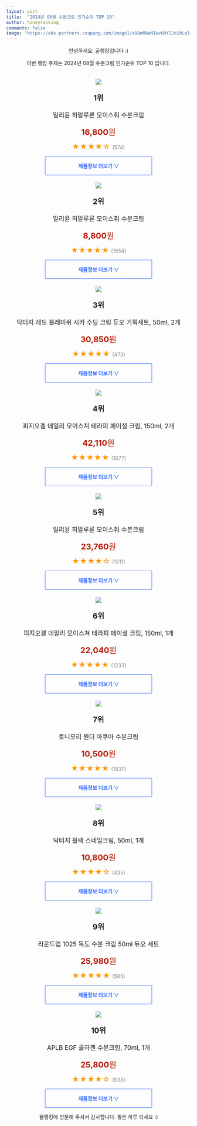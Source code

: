 ```yaml
---
layout: post
title:  "2024년 08월 수분크림 인기순위 TOP 10"
author: honeyranking
comments: false
image: "https://ads-partners.coupang.com/image1/o9QmMAWdIwvUHYJJo1hLoliC-q8QdwIN_YUgO67U_9jNsm-69ESGqOehbrektl8TxrfwlqEIZy-jSMrR93KieuC-iEGVhjH2MB1szmTS8VGzVeI2hoij4hHDwhDA0K4XOywkGor9UCRwAgGbkfaLvaxX5aBMRcbq7eFTK9tdh6KOhLVgVfGz6PYRi6FzCPkGREiY9Ln0I3vk9UHaeD5So-JIFE61Q1gZJW3uTfYieMBK3rtp9iBIyZY07NN6s8-fGYY0Z6uTSot5jijGgmSS_LHDTI64Kkrstgbp"
---
```

<p style="text-align: center;">안녕하세요. 꿀랭킹입니다 :)</p>
<p style="text-align: center;">이번 랭킹 주제는 2024년 08월 수분크림 인기순위 TOP 10 입니다.</p><center><img src="https://ads-partners.coupang.com/image1/o9QmMAWdIwvUHYJJo1hLoliC-q8QdwIN_YUgO67U_9jNsm-69ESGqOehbrektl8TxrfwlqEIZy-jSMrR93KieuC-iEGVhjH2MB1szmTS8VGzVeI2hoij4hHDwhDA0K4XOywkGor9UCRwAgGbkfaLvaxX5aBMRcbq7eFTK9tdh6KOhLVgVfGz6PYRi6FzCPkGREiY9Ln0I3vk9UHaeD5So-JIFE61Q1gZJW3uTfYieMBK3rtp9iBIyZY07NN6s8-fGYY0Z6uTSot5jijGgmSS_LHDTI64Kkrstgbp" style="margin-top:20px" /></center><p style="text-align: center; font-size: 20px"><b>1위</b></p><p style="text-align: center; font-size: 17px">일리윤 히알루론 모이스춰 수분크림</p><p style="text-align: center;"><span style="color: #b61800; font-size: 22px;"><b>16,800</b>원</span></p><p style="text-align: center;"><span style="color: #ff9600; font-size: 20px;">★★★★☆ </span><span style="color: #878787;">(574)</span></p><center><a href="https://link.coupang.com/re/AFFSDP?lptag=AF3899140&subid=honeyrank&pageKey=1176713569&itemId=2466672037&vendorItemId=84723561571&traceid=V0-153-1916b055d546e264&requestid=20240803210000908088711311&token=31850C%7CMIXED"><div style="font-size: 14px; display: inline-block; padding: 15px 90px; color: #346aff; border-radius: 2px; border: 1px solid #346aff; cursor: pointer;"><b>제품정보 더보기 &or;</b></div></a></center><center><img src="https://ads-partners.coupang.com/image1/dxZOXNUG0UBKKdzXdxcgENaIOPTuIfOjLHj1eaV3uKzAj7maPLLTH9VK37rJf0_sk0O34mqnuhSMG_Q129XHrSnbUDI2v61BdhwvCvx6EAB4TA3AzPOTF00WLmyRW_cG3VaeJAOP6ZejZvgLqZPLbtx36QB4fY3otta24l76CbR191jUn8QKCChWB7IvWhhsCoD6L30lC_6PaqXy4fMTSpQECM1uIq-Ca1DcxZX_ix40bMMLcKtd1S6jFcKKqnZ-2DVcW9azKL4uqDkVcWvx5fOuU6T_pQkMVw==" style="margin-top:20px" /></center><p style="text-align: center; font-size: 20px"><b>2위</b></p><p style="text-align: center; font-size: 17px">일리윤 히알루론 모이스춰 수분크림</p><p style="text-align: center;"><span style="color: #b61800; font-size: 22px;"><b>8,800</b>원</span></p><p style="text-align: center;"><span style="color: #ff9600; font-size: 20px;">★★★★★ </span><span style="color: #878787;">(1554)</span></p><center><a href="https://link.coupang.com/re/AFFSDP?lptag=AF3899140&subid=honeyrank&pageKey=1176713569&itemId=2155653933&vendorItemId=70153899684&traceid=V0-153-1916b055d546e264&requestid=20240803210000908088711311&token=31850C%7CMIXED"><div style="font-size: 14px; display: inline-block; padding: 15px 90px; color: #346aff; border-radius: 2px; border: 1px solid #346aff; cursor: pointer;"><b>제품정보 더보기 &or;</b></div></a></center><center><img src="https://ads-partners.coupang.com/image1/bc2cydiwMkK7AaESbbqlw8wjz0Qdu4Eu7oXgVR4nbe3oZ8tvqAU1jy6r5DAPwgN1F2kWHnaI-eSqRFYuP7A1VgXKhlyNH2ra3woLRJmmowmisPzUdwCPtYga55LCWLSKfAMY4_m73KoT88tDnjYZnbf89MtAQofPzwCWvGK9--HrsRMYdah9NCvGiH8yLK3X4GMGEBMgUaNPT1eC8aD42uoe_qjmx0Y7kVnxYVmQ74qcoB3DUWy4-BMCMvnK-CDRtEaYJN6N__pfWp7itXA1cZae6TWLZDljZbL-pE495g==" style="margin-top:20px" /></center><p style="text-align: center; font-size: 20px"><b>3위</b></p><p style="text-align: center; font-size: 17px">닥터지 레드 블레미쉬 시카 수딩 크림 듀오 기획세트, 50ml, 2개</p><p style="text-align: center;"><span style="color: #b61800; font-size: 22px;"><b>30,850</b>원</span></p><p style="text-align: center;"><span style="color: #ff9600; font-size: 20px;">★★★★★ </span><span style="color: #878787;">(473)</span></p><center><a href="https://link.coupang.com/re/AFFSDP?lptag=AF3899140&subid=honeyrank&pageKey=8133102277&itemId=23099413223&vendorItemId=76144598855&traceid=V0-153-fbd2cc67981dcdf5&clickBeacon=e96b20e0-518f-11ef-a691-e54ec8b8cc29%7E3&requestid=20240803210000908088711311&token=31850C%7CMIXED"><div style="font-size: 14px; display: inline-block; padding: 15px 90px; color: #346aff; border-radius: 2px; border: 1px solid #346aff; cursor: pointer;"><b>제품정보 더보기 &or;</b></div></a></center><center><img src="https://ads-partners.coupang.com/image1/dotqSRmsL9FyTCYlds-Vsz8XPUYamVCxJAu25n7hOQuQtgqpKiw7Y1Pqlr272XvkkxNR9bs7QnvHnxOczliv1Ef1L8PuiopbGQKWa203iOSgihzta-v8du9ub7_ZXi1ZyK22tKVpc-JR3dhBWS5IOYHHxpdNnEsBtuU-Xsc7HncjIGQV8y_o7TIvK2z-ynVyF2dwoCC1BuCpYYeIl4ZSO5sdLoxSIE_gUy-i85Oxp7oXDquHD8kA03nDfFpapzqoQsh4Pscow4uLY02p1DB697EdwkzexhHlaD74h83npg==" style="margin-top:20px" /></center><p style="text-align: center; font-size: 20px"><b>4위</b></p><p style="text-align: center; font-size: 17px">피지오겔 데일리 모이스쳐 테라피 페이셜 크림, 150ml, 2개</p><p style="text-align: center;"><span style="color: #b61800; font-size: 22px;"><b>42,110</b>원</span></p><p style="text-align: center;"><span style="color: #ff9600; font-size: 20px;">★★★★★ </span><span style="color: #878787;">(1677)</span></p><center><a href="https://link.coupang.com/re/AFFSDP?lptag=AF3899140&subid=honeyrank&pageKey=6492007298&itemId=21485994193&vendorItemId=88540091970&traceid=V0-153-eb2821742fa4b493&clickBeacon=e96b20e0-518f-11ef-a69c-fbe46ae8eaa9%7E3&requestid=20240803210000908088711311&token=31850C%7CMIXED"><div style="font-size: 14px; display: inline-block; padding: 15px 90px; color: #346aff; border-radius: 2px; border: 1px solid #346aff; cursor: pointer;"><b>제품정보 더보기 &or;</b></div></a></center><center><img src="https://ads-partners.coupang.com/image1/QIlb6p1YiauQUuyHQEAoZHzi_pQBYkZbrkb1DVNgWgOFNTB1TNU2AccoKTVku0rg-m5Hd86jacJdN6_zHQu0wYWi9AGXolQgriqXogE7GUf3o-6T7uhz3w2ow6HWebfG9ZiwvpLT8wyoNBWAbU-GAsdz3L_I0cCiw78kytxAbaJQ7ww7g_SzdlHhuva7-2YEMzGUDG6rxDboZlUvz5lhIpQv67gDF2Ry2NHgaPhGsv-nQaQcCBmc4PZVKorv-tw6D52xvKVicfsdYECYZ9pcAIVqJkk0t2KGqxY=" style="margin-top:20px" /></center><p style="text-align: center; font-size: 20px"><b>5위</b></p><p style="text-align: center; font-size: 17px">일리윤 히알루론 모이스춰 수분크림</p><p style="text-align: center;"><span style="color: #b61800; font-size: 22px;"><b>23,760</b>원</span></p><p style="text-align: center;"><span style="color: #ff9600; font-size: 20px;">★★★★☆ </span><span style="color: #878787;">(1511)</span></p><center><a href="https://link.coupang.com/re/AFFSDP?lptag=AF3899140&subid=honeyrank&pageKey=1176713569&itemId=5213672927&vendorItemId=85006374344&traceid=V0-153-1916b055d546e264&requestid=20240803210000908088711311&token=31850C%7CMIXED"><div style="font-size: 14px; display: inline-block; padding: 15px 90px; color: #346aff; border-radius: 2px; border: 1px solid #346aff; cursor: pointer;"><b>제품정보 더보기 &or;</b></div></a></center><center><img src="https://ads-partners.coupang.com/image1/kd8YgaPcm7QIDPERkf5dz3W85DKkpE35RRqfm-WktgFNsFOVUYzMJlnVi8CP_qNhkLZzmmFo1WYeU9xRPBzbaNh_WwKcfX5MEvJDfBN2r9-wWTTcLtgqZOY9WttuosUuiz0thoS4ovNfJ6s8mbi8B_MQd1_zLWb6EImSHvBHjku_ZBBVg6RqacsELQOYseogHzD3w6Yne_yNkydn8D0Z3f0yWKPauH7e40jG_cq5RnKI2yJqzDRgzfGaObURLdEx18fF8idXEG_lsz1macBlEXhzrOqgiPW43nko6tZn3rs=" style="margin-top:20px" /></center><p style="text-align: center; font-size: 20px"><b>6위</b></p><p style="text-align: center; font-size: 17px">피지오겔 데일리 모이스쳐 테라피 페이셜 크림, 150ml, 1개</p><p style="text-align: center;"><span style="color: #b61800; font-size: 22px;"><b>22,040</b>원</span></p><p style="text-align: center;"><span style="color: #ff9600; font-size: 20px;">★★★★★ </span><span style="color: #878787;">(1233)</span></p><center><a href="https://link.coupang.com/re/AFFSDP?lptag=AF3899140&subid=honeyrank&pageKey=6492007298&itemId=14692254&vendorItemId=88320723194&traceid=V0-153-eb2821742fa4b493&clickBeacon=e96b20e0-518f-11ef-b226-f145c9aaa7b1%7E3&requestid=20240803210000908088711311&token=31850C%7CMIXED"><div style="font-size: 14px; display: inline-block; padding: 15px 90px; color: #346aff; border-radius: 2px; border: 1px solid #346aff; cursor: pointer;"><b>제품정보 더보기 &or;</b></div></a></center><center><img src="https://ads-partners.coupang.com/image1/dnV7ANkHWs9ClSISdm-Z676SKIqO_MpnPBgsYxXeTe-xj9PSPBHBA4DrqxIYyxBbg3uQaaleCzqPtvyKfXgfGy7JjLMhF4efqDW0dUQHm7Q5KXjts1TjTEy7f1rrwPrO3psrworAnAarxxKN0MN4xkX6SYGW1eLHMjAhGgHC8JKVMv5m5xbG5VF8YfHLqJ-g4K_PHvJ5YxZMDFhQwiCAmFr6PgCO7ECPky3txiSW6uQXdpSDhi-7cx9MbhYc4BtJXSfPdnCr1M7okG7OfIvaqiazOvCriPeKxoG_" style="margin-top:20px" /></center><p style="text-align: center; font-size: 20px"><b>7위</b></p><p style="text-align: center; font-size: 17px">토니모리 원더 아쿠아 수분크림</p><p style="text-align: center;"><span style="color: #b61800; font-size: 22px;"><b>10,500</b>원</span></p><p style="text-align: center;"><span style="color: #ff9600; font-size: 20px;">★★★★★ </span><span style="color: #878787;">(1837)</span></p><center><a href="https://link.coupang.com/re/AFFSDP?lptag=AF3899140&subid=honeyrank&pageKey=339413894&itemId=1081265383&vendorItemId=5582913866&traceid=V0-153-d56fabf70a39c6ae&requestid=20240803210000908088711311&token=31850C%7CMIXED"><div style="font-size: 14px; display: inline-block; padding: 15px 90px; color: #346aff; border-radius: 2px; border: 1px solid #346aff; cursor: pointer;"><b>제품정보 더보기 &or;</b></div></a></center><center><img src="https://ads-partners.coupang.com/image1/OjLZSgE4fNfj-WS5OjSs7mpqUPCujiuHrHcEQac0rzGfu1jSBONXwiO0I-7ldgFtN1StxIC8iMqKC-Ftu4Tx62PAiFsrbGy4qnb3ujk6u-lb99sZB3edWo75acEbOMieLnY1Q7-r47znO2fRRJVBsjn_yEuSQWXlN08iwfuFK8Zhlw-F4LT68XN4PWKrtlb8VEZrrZjju6U7WCk_Xfz7hA3Jp_mOyY_tXyPi1r-XezCt4Cylzs_A2CyiRK5Dx4Ph4HNUrdoGuWsVgyx-T79fRc-rJMxa_20P1mBgYDrH" style="margin-top:20px" /></center><p style="text-align: center; font-size: 20px"><b>8위</b></p><p style="text-align: center; font-size: 17px">닥터지 블랙 스네일크림, 50ml, 1개</p><p style="text-align: center;"><span style="color: #b61800; font-size: 22px;"><b>10,800</b>원</span></p><p style="text-align: center;"><span style="color: #ff9600; font-size: 20px;">★★★★☆ </span><span style="color: #878787;">(435)</span></p><center><a href="https://link.coupang.com/re/AFFSDP?lptag=AF3899140&subid=honeyrank&pageKey=7112172506&itemId=439209653&vendorItemId=4086452551&traceid=V0-153-61e16874291b6407&clickBeacon=e96b20e0-518f-11ef-901a-7a1090fb4e94%7E3&requestid=20240803210000908088711311&token=31850C%7CMIXED"><div style="font-size: 14px; display: inline-block; padding: 15px 90px; color: #346aff; border-radius: 2px; border: 1px solid #346aff; cursor: pointer;"><b>제품정보 더보기 &or;</b></div></a></center><center><img src="https://ads-partners.coupang.com/image1/kJZdpzy01WVmDOi3kKoLK1Ipi59R9qN8cSCTBs9TVwRl5wUdpm7jXyMsH-4Gux_WW6HBc2cd5rWrpg-usAztvp3io1FqIyL4Mpq5deR8CyLdtnzBkwHVbO4Ar8vcWqSwuP0lHbyLSVTubRCERuZJ9W_4jHpVHAJZ9Z2KaYfbqFtX7j2o8NdlEtT5b1nFG4MHInpdHWXKYa7157ktSj9IQ36tKRl8IH9iVt8dVd0KI3tCcTJLhKQmmhbDGA4z7CtAHSeklvfrFQGbMyys1DUJ83R4b_1OVEEyVFI=" style="margin-top:20px" /></center><p style="text-align: center; font-size: 20px"><b>9위</b></p><p style="text-align: center; font-size: 17px">라운드랩 1025 독도 수분 크림 50ml 듀오 세트</p><p style="text-align: center;"><span style="color: #b61800; font-size: 22px;"><b>25,980</b>원</span></p><p style="text-align: center;"><span style="color: #ff9600; font-size: 20px;">★★★★★ </span><span style="color: #878787;">(565)</span></p><center><a href="https://link.coupang.com/re/AFFSDP?lptag=AF3899140&subid=honeyrank&pageKey=7757874615&itemId=19170747862&vendorItemId=84879678846&traceid=V0-153-13901f2c3fddcc4c&requestid=20240803210000908088711311&token=31850C%7CMIXED"><div style="font-size: 14px; display: inline-block; padding: 15px 90px; color: #346aff; border-radius: 2px; border: 1px solid #346aff; cursor: pointer;"><b>제품정보 더보기 &or;</b></div></a></center><center><img src="https://ads-partners.coupang.com/image1/L_uaZzeBzsfVSskiL54T2gd58kiv_GGlKVZcpohgDn6RNta2_d4j53acrG2Q8W3LHYDoy2GZgHJi4avzR4aURnyIB6QK2kZvFc1z0lJ8Nkml-wGwMmIKAUDpYw7xsp9p6V8P1dn-PcXGGa_UepY1JSBA8UBFva1LSkS8pBQXfVxaNs1u4txDeyQPPJqaL9y-xshhZlpaieY3C4WujQ1FAYB0ahETopWtAtVzrclo8hTZJdAESOTZMRIxYrXmbvzyiUpIQ52kIhJ8mqE1HucqthYo2ShmJVQVXBEL93WDADk=" style="margin-top:20px" /></center><p style="text-align: center; font-size: 20px"><b>10위</b></p><p style="text-align: center; font-size: 17px">APLB EGF 콜라겐 수분크림, 70ml, 1개</p><p style="text-align: center;"><span style="color: #b61800; font-size: 22px;"><b>25,800</b>원</span></p><p style="text-align: center;"><span style="color: #ff9600; font-size: 20px;">★★★★☆ </span><span style="color: #878787;">(638)</span></p><center><a href="https://link.coupang.com/re/AFFSDP?lptag=AF3899140&subid=honeyrank&pageKey=1223711319&itemId=18993418502&vendorItemId=70213036936&traceid=V0-153-8d1096474846a82f&clickBeacon=e96b20e0-518f-11ef-bf7b-66650ef4d648%7E3&requestid=20240803210000908088711311&token=31850C%7CMIXED"><div style="font-size: 14px; display: inline-block; padding: 15px 90px; color: #346aff; border-radius: 2px; border: 1px solid #346aff; cursor: pointer;"><b>제품정보 더보기 &or;</b></div></a></center><p style="text-align: center;">꿀랭킹에 방문해 주셔서 감사합니다. 좋은 하루 되세요 :)</p>